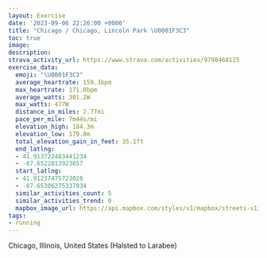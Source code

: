 ```yaml
---
layout: Exercise
date: '2023-09-06 22:26:00 +0000'
title: "Chicago / Chicago, Lincoln Park \U0001F3C3"
toc: true
image:
description:
strava_activity_url: https://www.strava.com/activities/9798468115
exercise_data:
  emoji: "\U0001F3C3"
  average_heartrate: 159.3bpm
  max_heartrate: 171.0bpm
  average_watts: 301.2W
  max_watts: 477W
  distance_in_miles: 2.77mi
  pace_per_mile: 7m44s/mi
  elevation_high: 184.3m
  elevation_low: 179.0m
  total_elevation_gain_in_feet: 35.1ft
  end_latlng:
  - 41.913722483441234
  - -87.6522813923657
  start_latlng:
  - 41.91237475723028
  - -87.65306275337934
  similar_activities_count: 5
  similar_activities_trend: 0
  mapbox_image_url: https://api.mapbox.com/styles/v1/mapbox/streets-v11/static/path-5+787af2-1.0(wgy~Fpl~uOA%7BGGqGGc%40CCK%3FEMAKB_EAiFIqOCQGE%7BA%3FKEAMEoG%3FgJCa%40Ge%40%3FuACyAEYKe%40Ca%40%40mFGkIB_EGyCFc%40HuA%40w%40Gk%40G_%40g%40cAMg%40CY%40oEGo%40EcB%3F_A%40a%40EeC%40w%40%3F%7D%40Ei%40Qs%40i%40%7DDFNp%40~DAFEEADNt%40%40bAArCH~CDp%40%3FhAFf%40F%7C%40GtA%40%60%40JfA%5Cv%40Nd%40DbAI%7CAF%7C%40GTA%5C%3FpOFbF%3F%60CHbARjGHrSBNDBRAlA%40FD%40TTzg%40),pin-s-s+e5b22e(-87.65145,41.91372),pin-s-f+89ae00(-87.65034,41.91384999999999)/auto/800x800?access_token=pk.eyJ1Ijoiam9zaGJlY2ttYW4iLCJhIjoiY205eWR2aDd1MWZ6djJrbXc4a3M0bWZleiJ9.XiG9OWkNcZk2QzjJbxLB4A
tags:
- running
---
```




Chicago, Illinois, United States (Halsted to Larabee)

